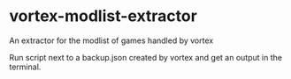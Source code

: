 # vortex-modlist-extractor
An extractor for the modlist of games handled by vortex

Run script next to a backup.json created by vortex and get an output in the terminal.
